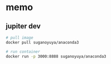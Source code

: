 # memo

## jupiter dev

```bash
# pull image
docker pull suganoyuya/anaconda3

# run container
docker run -p 3000:8888 suganoyuya/anaconda3
```
